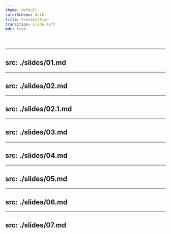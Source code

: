 ```yaml
---
theme: default
colorSchema: dark
title: Presentation
transition: slide-left
mdc: true
---
```


# <Hi/>

---
src: ./slides/01.md
---
---
src: ./slides/02.md
---
---
src: ./slides/02.1.md
---
---
src: ./slides/03.md
---
---
src: ./slides/04.md
---
---
src: ./slides/05.md
---
---
src: ./slides/06.md
---
---
src: ./slides/07.md
---
